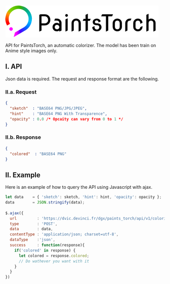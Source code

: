 ![LOGO](res/logo.png)

API for PaintsTorch, an automatic colorizer.
The model has been train on Anime style images only.

## I. API
Json data is required.
The request and response format are the following.

### II.a. Request
```json
{
  "sketch"  : "BASE64 PNG/JPG/JPEG",
  "hint"    : "BASE64 PNG With Transparence",
  "opacity" : 0.0 /* Opcaity can vary from 0 to 1 */
}
```

### II.b. Response
```json
{
  "colored"  : "BASE64 PNG"
}
```

## II. Example
Here is an example of how to query the API using Javascript with ajax.
```js
let data    = { 'sketch': sketch, 'hint': hint, 'opacity': opacity };
data        = JSON.stringify(data);

$.ajax({
  url         : 'https://dvic.devinci.fr/dgx/paints_torch/api/v1/colorizer',
  type        : 'POST',
  data        : data,
  contentType : 'application/json; charset=utf-8',
  dataType    :'json',
  success     : function(response){
    if('colored' in response) {
      let colored = response.colored;
      // Do wathever you want with it
    }
  }
})
```
